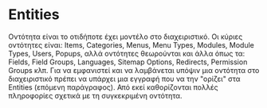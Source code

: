 # Entities
Οντότητα είναι το οτιδήποτε έχει μοντέλο στο διαχειριστικό. Οι κύριες οντότητες είναι: Items, Categories, Menus, Menu Types, Modules, Module Types, 
Users, Popups, αλλά οντότητες θεωρούνται και άλλα όπως τα: Fields, Field Groups, Languages, Sitemap Options, Redirects, Permission Groups κλπ. 
Για να εμφανιστεί και να λαμβάνεται υπόψιν μια οντότητα στο διαχειριστικό πρέπει να υπάρχει μια εγγραφή που να την "ορίζει" στα Entities (επόμενη παράγραφος). 
Από εκεί καθορίζονται πολλές πληροφορίες σχετικά με τη συγκεκριμένη οντότητα.
